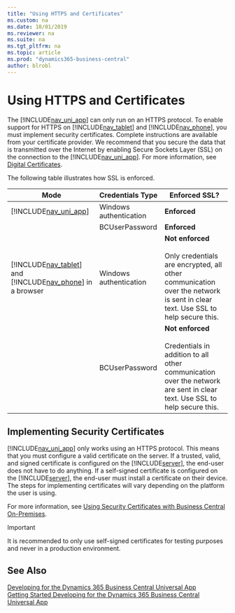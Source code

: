 ```yaml
---
title: "Using HTTPS and Certificates"
ms.custom: na
ms.date: 10/01/2019
ms.reviewer: na
ms.suite: na
ms.tgt_pltfrm: na
ms.topic: article
ms.prod: "dynamics365-business-central"
author: blrobl
---
```

# Using HTTPS and Certificates
The [!INCLUDE[nav_uni_app](includes/nav_uni_app_md.md)] can only run on an HTTPS protocol. To enable support for HTTPS on [!INCLUDE[nav_tablet](includes/nav_tablet_md.md)] and [!INCLUDE[nav_phone](includes/nav_phone_md.md)], you must implement security certificates. Complete instructions are available from your certificate provider. We recommend that you secure the data that is transmitted over the Internet by enabling Secure Sockets Layer \(SSL\) on the connection to the [!INCLUDE[nav_uni_app](includes/nav_uni_app_md.md)]. For more information, see [Digital Certificates](https://go.microsoft.com/fwlink/?LinkId=509846).  
  
 The following table illustrates how SSL is enforced.  
  
|Mode|Credentials Type|Enforced SSL?|  
|----------|----------------------|-------------------|  
|[!INCLUDE[nav_uni_app](includes/nav_uni_app_md.md)]|Windows authentication|**Enforced**|  
||BCUserPassword|**Enforced**|  
|[!INCLUDE[nav_tablet](includes/nav_tablet_md.md)] and [!INCLUDE[nav_phone](includes/nav_phone_md.md)] in a browser|Windows authentication|**Not enforced**<br /><br /> Only credentials are encrypted, all other communication over the network is sent in clear text. Use SSL to help secure this.|  
||BCUserPassword|**Not enforced**<br /><br /> Credentials in addition to all other communication over the network are sent in clear text. Use SSL to help secure this.|  
  
## Implementing Security Certificates  
[!INCLUDE[nav_uni_app](includes/nav_uni_app_md.md)] only works using an HTTPS protocol. This means that you must configure a valid certificate on the server. If a trusted, valid, and signed certificate is configured on the [!INCLUDE[server](includes/server.md)], the end-user does not have to do anything. If a self-signed certificate is configured on the [!INCLUDE[server](includes/server.md)], the end-user must install a certificate on their device. The steps for implementing certificates will vary depending on the platform the user is using.  
  
 For more information, see [Using Security Certificates with Business Central On-Premises](../deployment/implement-security-certificates-production-environment.md).  
  
> [!IMPORTANT]  
>  It is recommended to only use self-signed certificates for testing purposes and never in a production environment.  
  
## See Also  
 [Developing for the Dynamics 365 Business Central Universal App](devenv-Developing-for-the-business-central-Universal-App.md)   
 [Getting Started Developing for the Dynamics 365 Business Central Universal App](devenv-getting-started-developing-business-central-universal-app.md)